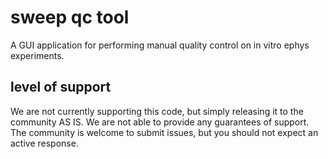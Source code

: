 sweep qc tool
=============

A GUI application for performing manual quality control on in vitro ephys experiments.


level of support
----------------
We are not currently supporting this code, but simply releasing it to the community AS IS.  We are not able to provide any guarantees of support. The community is welcome to submit issues, but you should not expect an active response.